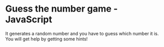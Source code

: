 # Guess the number game - JavaScript 
It generates a random number and you have to guess which number it is. You will get help by getting some hints!
